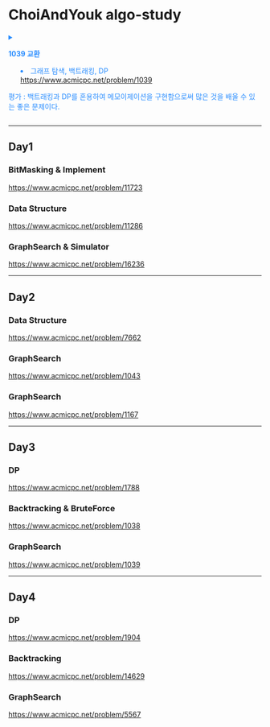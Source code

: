 # ChoiAndYouk algo-study


<details>
<summary style="color:rgb(40, 140, 300);> 육슐랭⭐⭐⭐ 선정 좋은 문제 </summary>
<div markdown="1">


**1039 교환**
- 그래프 탐색, 백트래킹, DP <br>
https://www.acmicpc.net/problem/1039

평가 : 백트래킹과 DP를 혼용하여 메모이제이션을 구현함으로써 많은 것을 배울 수 있는 좋은 문제이다.

</div>
</details>



---
## Day1

### BitMasking & Implement
https://www.acmicpc.net/problem/11723

### Data Structure
https://www.acmicpc.net/problem/11286

### GraphSearch & Simulator
https://www.acmicpc.net/problem/16236


---
## Day2

### Data Structure
https://www.acmicpc.net/problem/7662

### GraphSearch
https://www.acmicpc.net/problem/1043

### GraphSearch
https://www.acmicpc.net/problem/1167

---
## Day3

### DP
https://www.acmicpc.net/problem/1788

### Backtracking & BruteForce
https://www.acmicpc.net/problem/1038

### GraphSearch
https://www.acmicpc.net/problem/1039

---
## Day4

### DP
https://www.acmicpc.net/problem/1904

### Backtracking
https://www.acmicpc.net/problem/14629

### GraphSearch
https://www.acmicpc.net/problem/5567

